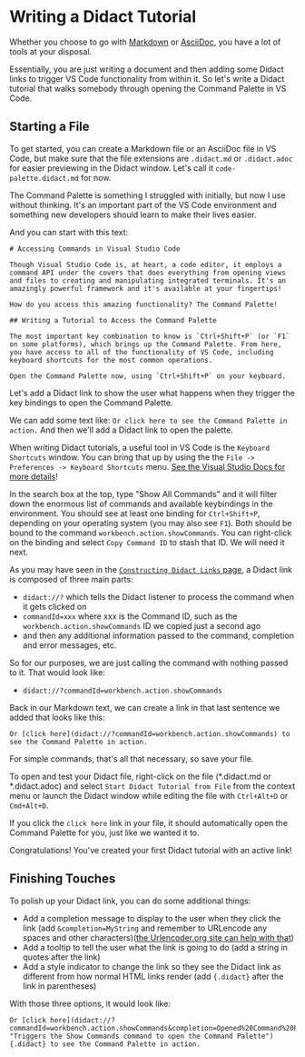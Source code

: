 # Writing a Didact Tutorial

Whether you choose to go with [Markdown](https://www.markdownguide.org/) or [AsciiDoc](http://asciidoc.org/), you have a lot of tools at your disposal. 

Essentially, you are just writing a document and then adding some Didact links to trigger VS Code functionality from within it. So let's write a Didact tutorial that walks somebody through opening the Command Palette in VS Code. 

## Starting a File

To get started, you can create a Markdown file or an AsciiDoc file in VS Code, but make sure that the file extensions are `.didact.md` or `.didact.adoc` for easier previewing in the Didact window. Let's call it `code-palette.didact.md` for now.

The Command Palette is something I struggled with initially, but now I use without thinking. It's an important part of the VS Code environment and something new developers should learn to make their lives easier.

And you can start with this text:

```
# Accessing Commands in Visual Studio Code

Though Visual Studio Code is, at heart, a code editor, it employs a command API under the covers that does everything from opening views and files to creating and manipulating integrated terminals. It's an amazingly powerful framework and it's available at your fingertips!

How do you access this amazing functionality? The Command Palette!

## Writing a Tutorial to Access the Command Palette

The most important key combination to know is `Ctrl+Shift+P` (or `F1` on some platforms), which brings up the Command Palette. From here, you have access to all of the functionality of VS Code, including keyboard shortcuts for the most common operations.

Open the Command Palette now, using `Ctrl+Shift+P` on your keyboard.
```

Let's add a Didact link to show the user what happens when they trigger the key bindings to open the Command Palette.

We can add some text like: `Or click here to see the Command Palette in action.` And then we'll add a Didact link to open the palette.

When writing Didact tutorials, a useful tool in VS Code is the `Keyboard Shortcuts` window. You can bring that up by using the the `File -> Preferences -> Keyboard Shortcuts` menu. [See the Visual Studio Docs for more details](https://code.visualstudio.com/docs/getstarted/keybindings)!

In the search box at the top, type "Show All Commands" and it will filter down the enormous list of commands and available keybindings in the environment. You should see at least one binding for `Ctrl+Shift+P`, depending on your operating system (you may also see `F1`). Both should be bound to the command `workbench.action.showCommands`. You can right-click on the binding and select `Copy Command ID` to stash that ID. We will need it next.

As you may have seen in the [`Constructing Didact Links` page](https://github.com/redhat-developer/vscode-didact/wiki/Constructing-Didact-Links), a Didact link is composed of three main parts:

* `didact://?` which tells the Didact listener to process the command when it gets clicked on
* `commandId=xxx` where xxx is the Command ID, such as the `workbench.action.showCommands` ID we copied just a second ago
* and then any additional information passed to the command, completion and error messages, etc.

So for our purposes, we are just calling the command with nothing passed to it. That would look like:

* `didact://?commandId=workbench.action.showCommands`

Back in our Markdown text, we can create a link in that last sentence we added that looks like this:

```
Or [click here](didact://?commandId=workbench.action.showCommands) to see the Command Palette in action.
```

For simple commands, that's all that necessary, so save your file.

To open and test your Didact file, right-click on the file (*.didact.md or *.didact.adoc) and select `Start Didact Tutorial from File` from the context menu or launch the Didact window while editing the file with `Ctrl+Alt+D` or `Cmd+Alt+D`.

If you click the `click here` link in your file, it should automatically open the Command Palette for you, just like we wanted it to.

Congratulations! You've created your first Didact tutorial with an active link!

## Finishing Touches

To polish up your Didact link, you can do some additional things:

* Add a completion message to display to the user when they click the link (add `&completion=MyString` and remember to URLencode any spaces and other characters)([the Urlencoder.org site can help with that](https://www.urlencoder.org/))
* Add a tooltip to tell the user what the link is going to do (add a string in quotes after the link)
* Add a style indicator to change the link so they see the Didact link as different from how normal HTML links render (add `{.didact}` after the link in parentheses)

With those three options, it would look like:

```
Or [click here](didact://?commandId=workbench.action.showCommands&completion=Opened%20Command%20Palette. "Triggers the Show Commands command to open the Command Palette"){.didact} to see the Command Palette in action.
```
